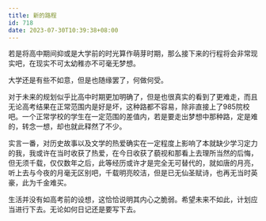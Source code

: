 ```yaml
---
title: 新的路程
id: 718
date: 2023-07-30T10:39:38+08:00
---
```



若是将高中期间抑或是大学前的时光算作萌芽时期，那么接下来的行程将会非常现实吧，在现实不可太幼稚亦不可毫无梦想。

大学还是有些不如意，但是也随缘罢了，何做何受。

对于未来的规划似乎比高中时期更加明确了，但是也很真实的看到了更难走，而且无论高考结果在正常范围内是好是坏，这种路都不容易，除非直接上了985院校吧。一个正常学校的学生在一定范围的差值内，若是要走出梦想中那种路，定是难的，转念一想，却也就此释然了不少。

实言一番，对历史故事以及文学的热爱确实在一定程度上影响了本就缺少学习定力的我，我或许在当时收获了热爱，在今日收获了藐视和那看上去理所当然的后悔，但无须千载，仅仅数年之后，此等经历或许才是完全无可替代的，就如唐的月亮，听上去与今夜的月毫无区别吧，千载明亮皎洁，但是已无仙圣赋诗，也再无当时英豪，此为千金难买。

生活并没有如高考前的设想，这恰恰说明其内心之脆弱。希望未来不如此，计划应当进行下去。无论如何日记还是要写下去。